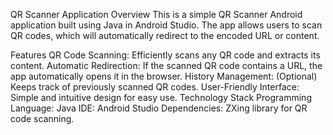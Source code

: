 QR Scanner Application
Overview
This is a simple QR Scanner Android application built using Java in Android Studio. The app allows users to scan QR codes, which will automatically redirect to the encoded URL or content.

Features
QR Code Scanning: Efficiently scans any QR code and extracts its content.
Automatic Redirection: If the scanned QR code contains a URL, the app automatically opens it in the browser.
History Management: (Optional) Keeps track of previously scanned QR codes.
User-Friendly Interface: Simple and intuitive design for easy use.
Technology Stack
Programming Language: Java
IDE: Android Studio
Dependencies:
ZXing library for QR code scanning.

